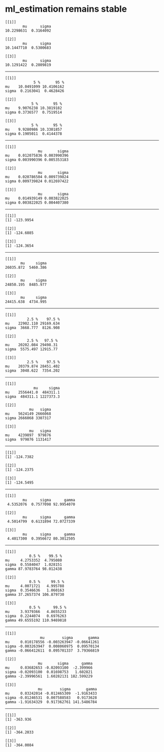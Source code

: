 # ml_estimation remains stable

    [[1]]
            mu      sigma 
    10.2298631  0.3164092 
    
    [[2]]
            mu      sigma 
    10.1447710  0.5300683 
    
    [[3]]
            mu      sigma 
    10.1291422  0.2809819 
    

---

    [[1]]
                 5 %       95 %
    mu    10.0491099 10.4106162
    sigma  0.2163041  0.4628426
    
    [[2]]
                5 %       95 %
    mu    9.9076238 10.3819182
    sigma 0.3736577  0.7519514
    
    [[3]]
                5 %       95 %
    mu    9.9280986 10.3301857
    sigma 0.1905011  0.4144378
    

---

    [[1]]
                   mu       sigma
    mu    0.012075836 0.003990396
    sigma 0.003990396 0.005353183
    
    [[2]]
                   mu       sigma
    mu    0.020786504 0.009739824
    sigma 0.009739824 0.012697422
    
    [[3]]
                   mu       sigma
    mu    0.014939149 0.003822025
    sigma 0.003822025 0.004407380
    

---

    [[1]]
    [1] -123.9954
    
    [[2]]
    [1] -124.6085
    
    [[3]]
    [1] -124.3654
    

---

    [[1]]
           mu     sigma 
    26035.872  5460.386 
    
    [[2]]
           mu     sigma 
    24850.195  8485.977 
    
    [[3]]
           mu     sigma 
    24415.638  4734.995 
    

---

    [[1]]
              2.5 %    97.5 %
    mu    22902.110 29169.634
    sigma  3668.777  8126.908
    
    [[2]]
              2.5 %   97.5 %
    mu    20202.084 29498.31
    sigma  5575.497 12915.77
    
    [[3]]
              2.5 %    97.5 %
    mu    20379.874 28451.402
    sigma  3048.622  7354.202
    

---

    [[1]]
                 mu     sigma
    mu    2556441.0  484311.1
    sigma  484311.1 1227373.3
    
    [[2]]
               mu   sigma
    mu    5624149 2666068
    sigma 2666068 3307317
    
    [[3]]
               mu   sigma
    mu    4239897  979876
    sigma  979876 1131417
    

---

    [[1]]
    [1] -124.7382
    
    [[2]]
    [1] -124.2375
    
    [[3]]
    [1] -124.5495
    

---

    [[1]]
            mu      sigma      gamma 
     4.5352076  0.7577098 92.9954070 
    
    [[2]]
            mu      sigma      gamma 
     4.5014799  0.6131894 72.0727339 
    
    [[3]]
            mu      sigma      gamma 
     4.4017300  0.3956672 80.3012505 
    

---

    [[1]]
               0.5 %    99.5 %
    mu     4.2753352  4.795080
    sigma  0.5584047  1.028151
    gamma 87.9783764 98.012438
    
    [[2]]
               0.5 %     99.5 %
    mu     4.0071721   4.995788
    sigma  0.3546636   1.060163
    gamma 37.2657374 106.879730
    
    [[3]]
               0.5 %      99.5 %
    mu     3.9379366   4.8655233
    sigma  0.2244074   0.6976263
    gamma 49.6555192 110.9469818
    

---

    [[1]]
                    mu        sigma       gamma
    mu     0.010178556 -0.003263947 -0.06641261
    sigma -0.003263947  0.008060975  0.09570134
    gamma -0.066412611  0.095701337  3.79366819
    
    [[2]]
                   mu       sigma      gamma
    mu     0.03682653 -0.02093100  -2.399966
    sigma -0.02093100  0.01698753   1.602821
    gamma -2.39996561  1.60282131 182.599229
    
    [[3]]
                   mu        sigma       gamma
    mu     0.03242014 -0.012465309  -1.9163433
    sigma -0.01246531  0.007588583   0.9173628
    gamma -1.91634329  0.917362761 141.5486784
    

---

    [[1]]
    [1] -363.936
    
    [[2]]
    [1] -364.2033
    
    [[3]]
    [1] -364.0084
    

